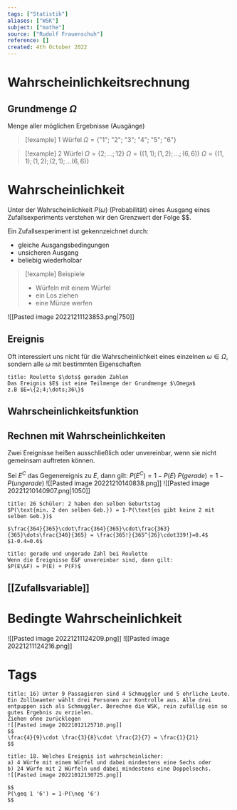```yaml
---
tags: ["Statistik"]
aliases: ["WSK"]
subject: ["mathe"]
source: ["Rudolf Frauenschuh"]
reference: []
created: 4th October 2022
---
```


# Wahrscheinlichkeitsrechnung

## Grundmenge $\Omega$
Menge aller möglichen Ergebnisse (Ausgänge)

>[!example] 1 Würfel
> $\Omega = \{\text{"1"; "2"; "3"; "4"; "5"; "6"}\}$

>[!example] 2 Würfel
> $\Omega=\{2;\dots;12\}$
> $\Omega=\{(1,1);(1,2);\dots;(6,6)\}$
> $\Omega=\{(1,1);(1,2);(2,1);\dots(6,6)\}$
> 



# Wahrscheinlichkeit
Unter der Wahrscheinlichkeit $P(\omega)$ (Probabilität) eines Ausgang eines Zufallsexperiments verstehen wir den Grenzwert der Folge $$.

Ein Zufallsexperiment ist gekennzeichnet durch:
- gleiche Ausgangsbedingungen
- unsicheren Ausgang
- beliebig wiederholbar

>[!example] Beispiele
> - Würfeln mit einem Würfel
> - ein Los ziehen
> - eine Münze werfen


![[Pasted image 20221211123853.png|750]]
## Ereignis 
Oft interessiert uns nicht für die Wahrscheinlichkeit eines einzelnen $\omega\in\Omega$, sondern alle $\omega$ mit bestimmten Eigenschaften

```ad-example
title: Roulette $\dots$ geraden Zahlen
Das Ereignis $E$ ist eine Teilmenge der Grundmenge $\Omega$
z.B $E=\{2;4;\dots;36\}$
```

## Wahrscheinlichkeitsfunktion

## Rechnen mit Wahrscheinlichkeiten
Zwei Ereignisse heißen ausschließlich oder unvereinbar, wenn sie nicht gemeinsam auftreten können.

Sei $E^C$ das Gegenereignis zu $E$, dann gilt:
$P(E^C)=1-P(E)$
$P(gerade) = 1-P(ungerade)$
![[Pasted image 20221210140838.png]]
![[Pasted image 20221210140907.png|1050]]

``` ad-example
title: 26 Schüler: 2 haben den selben Geburtstag
$P(\text{min. 2 den selben Geb.}) = 1-P(\text{es gibt keine 2 mit selben Geb.})$

$\frac{364}{365}\cdot\frac{364}{365}\cdot\frac{363}{365}\dots\frac{340}{365} = \frac{365!}{365^{26}\cdot339!}=0.4$
$1-0.4=0.6$
```

```ad-example
title: gerade und ungerade Zahl bei Roulette
Wenn die Ereignisse E&F unvereinbar sind, dann gilt:
$P(E\&F) = P(E) + P(F)$
```


## [[Zufallsvariable]]
# Bedingte Wahrscheinlichkeit
![[Pasted image 20221211124209.png]]
![[Pasted image 20221211124216.png]]
# Tags




```ad-example
title: 16) Unter 9 Passagieren sind 4 Schmuggler und 5 ehrliche Leute. Ein Zollbeamter wählt drei Personen zur Kontrolle aus. Alle drei entpuppen sich als Schmuggler. Berechne die WSK, rein zufällig ein so gutes Ergebnis zu erzielen.
Ziehen ohne zurücklegen
![[Pasted image 20221012125710.png]]
$$
\frac{4}{9}\cdot \frac{3}{8}\cdot \frac{2}{7} = \frac{1}{21}
$$
```

```ad-example
title: 18. Welches Ereignis ist wahrscheinlicher:
a) 4 Würfe mit einem Würfel und dabei mindestens eine Sechs oder
b) 24 Würfe mit 2 Würfeln und dabei mindestens eine Doppelsechs.
![[Pasted image 20221012130725.png]]

$$
P(\geq 1 '6') = 1-P(\neg '6')
$$

```